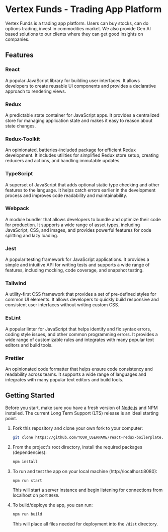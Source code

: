 # Vertex Funds - Trading App Platform

Vertex Funds is a trading app platform. Users can buy stocks, can do options trading, invest in commodities market.
We also provide Gen AI based solutions to our clients where they can get good insights on companies.

## Features
### React
A popular JavaScript library for building user interfaces. It allows developers to create reusable UI components and provides a declarative approach to rendering views.

### Redux
A predictable state container for JavaScript apps. It provides a centralized store for managing application state and makes it easy to reason about state changes.

### Redux-Toolkit
An opinionated, batteries-included package for efficient Redux development. It includes utilities for simplified Redux store setup, creating reducers and actions, and handling immutable updates.

### TypeScript
A superset of JavaScript that adds optional static type checking and other features to the language. It helps catch errors earlier in the development process and improves code readability and maintainability.

### Webpack
A module bundler that allows developers to bundle and optimize their code for production. It supports a wide range of asset types, including JavaScript, CSS, and images, and provides powerful features for code splitting and lazy loading.

### Jest
A popular testing framework for JavaScript applications. It provides a simple and intuitive API for writing tests and supports a wide range of features, including mocking, code coverage, and snapshot testing.

### Tailwind
A utility-first CSS framework that provides a set of pre-defined styles for common UI elements. It allows developers to quickly build responsive and consistent user interfaces without writing custom CSS.

### EsLint
A popular linter for JavaScript that helps identify and fix syntax errors, coding style issues, and other common programming errors. It provides a wide range of customizable rules and integrates with many popular text editors and build tools.

### Prettier
An opinionated code formatter that helps ensure code consistency and readability across teams. It supports a wide range of languages and integrates with many popular text editors and build tools.

## Getting Started
Before you start, make sure you have a fresh version of [Node.js](https://nodejs.org/en/) and NPM installed. The current Long Term Support (LTS) release is an ideal starting point.

1. Fork this repository and clone your own fork to your computer: 
    ```sh
    git clone https://github.com/YOUR_USERNAME/react-redux-boilerplate.git
    ```


2. From the project's root directory, install the required packages (dependencies):

    ```sh
    npm install
    ```

3. To run and test the app on your local machine (http://localhost:8080):

    ```sh
    npm run start
    ```

    This will start a server instance and begin listening for connections from localhost on port `8080`.

4. To build/deploye the app, you can run:

    ```sh
    npm run build
    ```

    This will place all files needed for deployment into the `/dist` directory.

